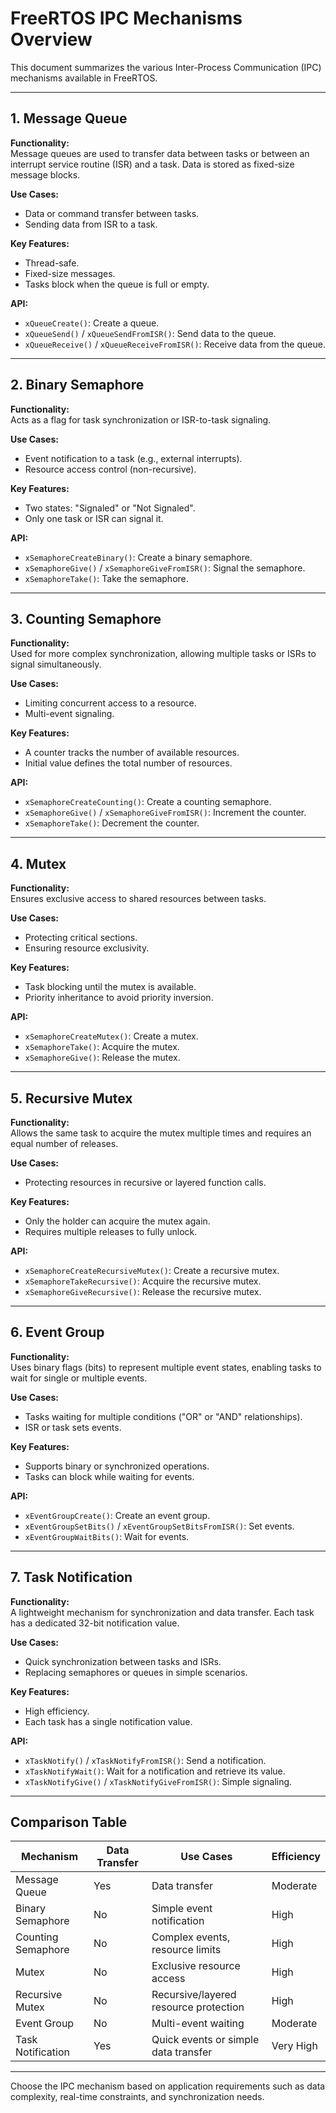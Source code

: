 
# FreeRTOS IPC Mechanisms Overview

This document summarizes the various Inter-Process Communication (IPC) mechanisms available in FreeRTOS.

---

## 1. Message Queue
**Functionality:**  
Message queues are used to transfer data between tasks or between an interrupt service routine (ISR) and a task. Data is stored as fixed-size message blocks.

**Use Cases:**  
- Data or command transfer between tasks.  
- Sending data from ISR to a task.

**Key Features:**  
- Thread-safe.  
- Fixed-size messages.  
- Tasks block when the queue is full or empty.

**API:**  
- `xQueueCreate()`: Create a queue.  
- `xQueueSend()` / `xQueueSendFromISR()`: Send data to the queue.  
- `xQueueReceive()` / `xQueueReceiveFromISR()`: Receive data from the queue.

---

## 2. Binary Semaphore
**Functionality:**  
Acts as a flag for task synchronization or ISR-to-task signaling.

**Use Cases:**  
- Event notification to a task (e.g., external interrupts).  
- Resource access control (non-recursive).

**Key Features:**  
- Two states: "Signaled" or "Not Signaled".  
- Only one task or ISR can signal it.

**API:**  
- `xSemaphoreCreateBinary()`: Create a binary semaphore.  
- `xSemaphoreGive()` / `xSemaphoreGiveFromISR()`: Signal the semaphore.  
- `xSemaphoreTake()`: Take the semaphore.

---

## 3. Counting Semaphore
**Functionality:**  
Used for more complex synchronization, allowing multiple tasks or ISRs to signal simultaneously.

**Use Cases:**  
- Limiting concurrent access to a resource.  
- Multi-event signaling.

**Key Features:**  
- A counter tracks the number of available resources.  
- Initial value defines the total number of resources.

**API:**  
- `xSemaphoreCreateCounting()`: Create a counting semaphore.  
- `xSemaphoreGive()` / `xSemaphoreGiveFromISR()`: Increment the counter.  
- `xSemaphoreTake()`: Decrement the counter.

---

## 4. Mutex
**Functionality:**  
Ensures exclusive access to shared resources between tasks.

**Use Cases:**  
- Protecting critical sections.  
- Ensuring resource exclusivity.

**Key Features:**  
- Task blocking until the mutex is available.  
- Priority inheritance to avoid priority inversion.

**API:**  
- `xSemaphoreCreateMutex()`: Create a mutex.  
- `xSemaphoreTake()`: Acquire the mutex.  
- `xSemaphoreGive()`: Release the mutex.

---

## 5. Recursive Mutex
**Functionality:**  
Allows the same task to acquire the mutex multiple times and requires an equal number of releases.

**Use Cases:**  
- Protecting resources in recursive or layered function calls.

**Key Features:**  
- Only the holder can acquire the mutex again.  
- Requires multiple releases to fully unlock.

**API:**  
- `xSemaphoreCreateRecursiveMutex()`: Create a recursive mutex.  
- `xSemaphoreTakeRecursive()`: Acquire the recursive mutex.  
- `xSemaphoreGiveRecursive()`: Release the recursive mutex.

---

## 6. Event Group
**Functionality:**  
Uses binary flags (bits) to represent multiple event states, enabling tasks to wait for single or multiple events.

**Use Cases:**  
- Tasks waiting for multiple conditions ("OR" or "AND" relationships).  
- ISR or task sets events.

**Key Features:**  
- Supports binary or synchronized operations.  
- Tasks can block while waiting for events.

**API:**  
- `xEventGroupCreate()`: Create an event group.  
- `xEventGroupSetBits()` / `xEventGroupSetBitsFromISR()`: Set events.  
- `xEventGroupWaitBits()`: Wait for events.

---

## 7. Task Notification
**Functionality:**  
A lightweight mechanism for synchronization and data transfer. Each task has a dedicated 32-bit notification value.

**Use Cases:**  
- Quick synchronization between tasks and ISRs.  
- Replacing semaphores or queues in simple scenarios.

**Key Features:**  
- High efficiency.  
- Each task has a single notification value.

**API:**  
- `xTaskNotify()` / `xTaskNotifyFromISR()`: Send a notification.  
- `xTaskNotifyWait()`: Wait for a notification and retrieve its value.  
- `xTaskNotifyGive()` / `xTaskNotifyGiveFromISR()`: Simple signaling.

---

## Comparison Table

| **Mechanism**      | **Data Transfer** | **Use Cases**                           | **Efficiency** |
|---------------------|-------------------|-----------------------------------------|----------------|
| Message Queue       | Yes               | Data transfer                           | Moderate       |
| Binary Semaphore    | No                | Simple event notification               | High           |
| Counting Semaphore  | No                | Complex events, resource limits         | High           |
| Mutex               | No                | Exclusive resource access               | High           |
| Recursive Mutex     | No                | Recursive/layered resource protection   | High           |
| Event Group         | No                | Multi-event waiting                     | Moderate       |
| Task Notification   | Yes               | Quick events or simple data transfer    | Very High      |

---

Choose the IPC mechanism based on application requirements such as data complexity, real-time constraints, and synchronization needs.
